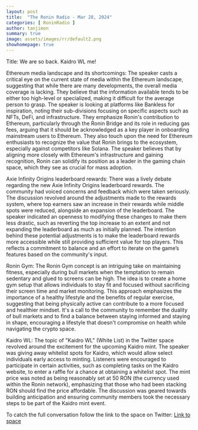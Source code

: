 ```yaml
---
layout: post
title:  "The Ronin Radio - Mar 28, 2024"
categories: [ RoninRadio ]
author: tanjimon
summary: true
image: assets/images/rr/default2.png
showhomepage: true
---
```


Title: We are so back. Kaidro WL me!

Ethereum media landscape and its shortcomings:
The speaker casts a critical eye on the current state of media within the Ethereum landscape, suggesting that while there are many developments, the overall media coverage is lacking. They believe that the information available tends to be either too high-level or specialized, making it difficult for the average person to grasp. The speaker is looking at platforms like Bankless for inspiration, noting their sub-divisions focusing on specific aspects such as NFTs, DeFi, and infrastructure. They emphasize Ronin's contribution to Ethereum, particularly through the Ronin Bridge and its role in reducing gas fees, arguing that it should be acknowledged as a key player in onboarding mainstream users to Ethereum. They also touch upon the need for Ethereum enthusiasts to recognize the value that Ronin brings to the ecosystem, especially against competitors like Solana. The speaker believes that by aligning more closely with Ethereum's infrastructure and gaining recognition, Ronin can solidify its position as a leader in the gaming chain space, which they see as crucial for mass adoption.

Axie Infinity Origins leaderboard rewards:
There was a lively debate regarding the new Axie Infinity Origins leaderboard rewards. The community had voiced concerns and feedback which were taken seriously. The discussion revolved around the adjustments made to the rewards system, where top earners saw an increase in their rewards while middle spots were reduced, alongside an expansion of the leaderboard. The speaker indicated an openness to modifying these changes to make them less drastic, such as reverting the top increase to an extent and not expanding the leaderboard as much as initially planned. The intention behind these potential adjustments is to make the leaderboard rewards more accessible while still providing sufficient value for top players. This reflects a commitment to balance and an effort to iterate on the game’s features based on the community's input.

Ronin Gym:
The Ronin Gym concept is an intriguing take on maintaining fitness, especially during bull markets when the temptation to remain sedentary and glued to screens can be high. The idea is to create a home gym setup that allows individuals to stay fit and focused without sacrificing their screen time and market monitoring. This approach emphasizes the importance of a healthy lifestyle and the benefits of regular exercise, suggesting that being physically active can contribute to a more focused and healthier mindset. It's a call to the community to remember the duality of bull markets and to find a balance between staying informed and staying in shape, encouraging a lifestyle that doesn't compromise on health while navigating the crypto space.

Kaidro WL:
The topic of "Kaidro WL" (White List) in the Twitter space revolved around the excitement for the upcoming Kaidro mint. The speaker was giving away whitelist spots for Kaidro, which would allow select individuals early access to minting. Listeners were encouraged to participate in certain activities, such as completing tasks on the Kaidro website, to enter a raffle for a chance at obtaining a whitelist spot. The mint price was noted as being reasonably set at 50 RON (the currency used within the Ronin network), emphasizing that those who had been stacking RON should find the price affordable. The discussion was geared towards building anticipation and ensuring community members took the necessary steps to be part of the Kaidro mint event.

To catch the full conversation follow the link to the space on Twitter:  <a href="https://twitter.com/i/spaces/1mrxmyglYwMxy?s=20">Link to space</a>
